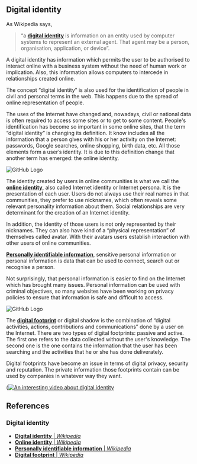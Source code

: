 ## Digital identity ##

As Wikipedia says, 

> “a [**digital identity**](https://en.wikipedia.org/wiki/Digital_identity) is information on an entity used by computer systems to represent an external agent. That agent may be a person, organisation, application, or device”.

A digital identity has information which permits the user to be authorised to interact online with a business system without the need of human work or implication. Also, this information allows computers to intercede in relationships created online.

The concept “digital identity” is also used for the identification of people in civil and personal terms in the web. This happens due to the spread of online representation of people.

The uses of the Internet have changed and, nowadays, civil or national data is often required to access some sites or to get to some content. People's identification has become so important in some online sites, that the term “digital identity” is changing its definition. It know includes all the information that a person gives with his or her activity on the Internet: passwords, Google searches, online shopping, birth data, etc. All those elements form a user’s identity. It is due to this definition change that another term has emerged: the online identity.

![GitHub Logo](https://encrypted-tbn0.gstatic.com/images?q=tbn:ANd9GcTmi9XelepRwIF37wt3MxgVTV0uMziJdFdEedMss6k-Xj52CY_YCA)

The identity created by users in online communities is what we call the [**online identity**](https://en.wikipedia.org/wiki/Online_identity), also called Internet identity or Internet persona. It is the presentation of each user. Users do not always use their real names in that communities, they prefer to use nicknames, which often reveals some relevant personality information about them. Social relationships are very determinant for the creation of an Internet identity.

In addition, the identity of those users is not only represented by their nicknames. They can also have kind of a “physical representation” of themselves called avatar. With their avatars users establish interaction with other users of online communities.


[**Personally identifiable information**](https://en.wikipedia.org/wiki/Personally_identifiable_information), sensitive personal information or personal information is data that can be used to connect, search out or recognise a person.

Not surprisingly, that personal information is easier to find on the Internet which has brought many issues. Personal information can be used with criminal objectives, so many websites have been working on privacy policies to ensure that information is safe and difficult to access.

![GitHub Logo](https://cdn-images-1.medium.com/max/1600/1*MXKu3-9szJkM5ciBrfjCoQ.jpeg)

The [**digital footprint**](https://en.wikipedia.org/wiki/Digital_footprint) or digital shadow is the combination of “digital activities, actions, contributions and communications” done by a user on the Internet.
There are two types of digital footprints: passive and active. The first one refers to the data collected without the user's knowledge. The second one is the one contains the information that the user has been searching and the activities that he or she has done deliverately. 

Digital footprints have become an issue in terms of digital privacy, security and reputation. The private information those footprints contain can be used by companies in whatever way they want.

([![An interesting video about digital identity](https://img.youtube.com/vi/uJzuDcyR0WM.jpg)](https://www.youtube.com/watch?v=uJzuDcyR0WM)

## References ##
### Digital identity ###

- [**Digital identity** | *Wikipedia*](https://en.wikipedia.org/wiki/Digital_identity)
- [**Online identity** | *Wikipedia*](https://en.wikipedia.org/wiki/Online_identity)
- [**Personally identifiable information** | *Wikipedia*](https://en.wikipedia.org/wiki/Personally_identifiable_information)
- [**Digital footprint** | *Wikipedia*](https://en.wikipedia.org/wiki/Digital_footprint)
